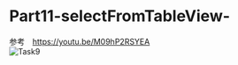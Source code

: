# Part11-selectFromTableView-
参考　https://youtu.be/M09hP2RSYEA  
![Task9](https://user-images.githubusercontent.com/61080570/101769833-e9ac9900-3b2a-11eb-926a-4c7026efca29.gif)
